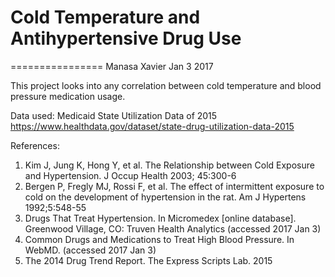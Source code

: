 # Cold Temperature and Antihypertensive Drug Use
================
Manasa Xavier
Jan 3 2017

This project looks into any correlation between cold temperature and blood pressure medication usage.

Data used: Medicaid State Utilization Data of 2015 https://www.healthdata.gov/dataset/state-drug-utilization-data-2015

References:  
1) Kim J, Jung K, Hong Y, et al. The Relationship between Cold Exposure and Hypertension. J Occup Health 2003; 45:300-6  
2) Bergen P, Fregly MJ, Rossi F, et al. The effect of intermittent exposure to cold on the development of hypertension in the rat. Am J Hypertens 1992;5:548-55  
3) Drugs That Treat Hypertension. In Micromedex [online database]. Greenwood Village, CO: Truven Health Analytics (accessed 2017 Jan 3)  
4) Common Drugs and Medications to Treat High Blood Pressure. In WebMD. (accessed 2017 Jan 3)  
5) The 2014 Drug Trend Report. The Express Scripts Lab. 2015
